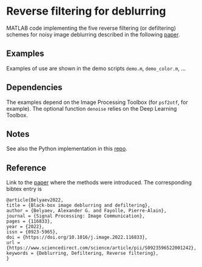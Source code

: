 # Reverse filtering for deblurring 
MATLAB code implementing the five reverse filtering (or defiltering) schemes for noisy image deblurring described in the following [paper](https://www.sciencedirect.com/science/article/pii/S0923596522001242). 

## Examples 
Examples of use are shown in the demo scripts ```demo.m```, ```demo_color.m```, ... 

## Dependencies 
The examples depend on the Image Processing Toolbox (for ```psf2otf```, for example). The optional function ```denoise``` relies on the Deep Learning Toolbox. 

## Notes
See also the Python implementation in this [repo](https://github.com/fayolle/bbDeblur_py). 

## Reference 
Link to the [paper](https://www.sciencedirect.com/science/article/pii/S0923596522001242) where the methods were introduced. The corresponding bibtex entry is  
```
@article{Belyaev2022,
title = {Black-box image deblurring and defiltering},
author = {Belyaev, Alexander G. and Fayolle, Pierre-Alain},
journal = {Signal Processing: Image Communication},
pages = {116833},
year = {2022},
issn = {0923-5965},
doi = {https://doi.org/10.1016/j.image.2022.116833},
url = {https://www.sciencedirect.com/science/article/pii/S0923596522001242},
keywords = {Deblurring, Defiltering, Reverse filtering},
}
```
